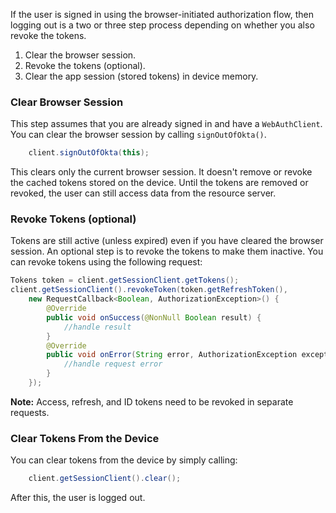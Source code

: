 If the user is signed in using the browser-initiated authorization flow, then logging out is a two or three step process depending on whether you also revoke the tokens.

1. Clear the browser session.
2. Revoke the tokens (optional).
3. Clear the app session (stored tokens) in device memory.

### Clear Browser Session

This step assumes that you are already signed in and have a `WebAuthClient`. You can clear the browser session by calling `signOutOfOkta()`.

```java
    client.signOutOfOkta(this);
```

This clears only the current browser session. It doesn't remove or revoke the cached tokens stored on the device.
Until the tokens are removed or revoked, the user can still access data from the resource server.

### Revoke Tokens (optional)

Tokens are still active (unless expired) even if you have cleared the browser session. An optional step is to revoke the tokens to make them inactive. You can revoke tokens using the following request:

```java
Tokens token = client.getSessionClient.getTokens();
client.getSessionClient().revokeToken(token.getRefreshToken(),
    new RequestCallback<Boolean, AuthorizationException>() {
        @Override
        public void onSuccess(@NonNull Boolean result) {
            //handle result
        }
        @Override
        public void onError(String error, AuthorizationException exception) {
            //handle request error
        }
    });
```

**Note:** Access, refresh, and ID tokens need to be revoked in separate requests.

### Clear Tokens From the Device

You can clear tokens from the device by simply calling:

```java
    client.getSessionClient().clear();
```

After this, the user is logged out.